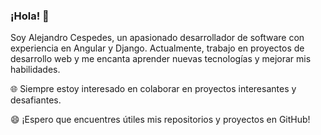 ### ¡Hola! 👋

Soy Alejandro Cespedes, un apasionado desarrollador de software con experiencia en Angular y Django. Actualmente, trabajo en proyectos de desarrollo web y me encanta aprender nuevas tecnologías y mejorar mis habilidades.

🌐 Siempre estoy interesado en colaborar en proyectos interesantes y desafiantes.

😄 ¡Espero que encuentres útiles mis repositorios y proyectos en GitHub!

